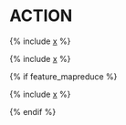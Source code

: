 # ACTION

{% include [x](_includes/action/define_do.md) %}

{% include [x](_includes/action/begin.md) %}

{% if feature_mapreduce %}

{% include [x](_includes/action/evaluate.md) %}

{% endif %}
